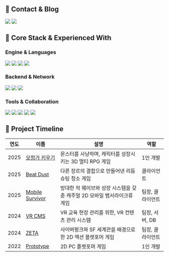 ## 📌 Contact & Blog
<p>
  <a href="mailto:jto0402@naver.com"><img src="https://img.shields.io/badge/E--mail-03C75A?style=for-the-badge&logo=naver&logoColor=white"/></a>
  <a href="https://tae-woong.tistory.com/"><img src="https://img.shields.io/badge/Blog-F35426?style=for-the-badge&logo=tistory&logoColor=white"/></a>
</p>

 
## 📌 Core Stack & Experienced With
<h3>Engine & Languages</h3>
<p>
  <img src="https://img.shields.io/badge/Unity-000000?style=for-the-badge&logo=unity&logoColor=white"/>
  <img src="https://img.shields.io/badge/C%23-239120?style=for-the-badge&logo=c-sharp&logoColor=white"/>
  <img src="https://img.shields.io/badge/C++-00599C?style=for-the-badge&logo=c%2B%2B&logoColor=white"/>
  <img src="https://img.shields.io/badge/C-00599C?style=for-the-badge&logo=c&logoColor=white"/>
</p>

<h3>Backend & Network</h3>
<p>
  <img src="https://img.shields.io/badge/TCP%20Socket-333333?style=for-the-badge&logo=socketdotio&logoColor=white"/>
  <img src="https://img.shields.io/badge/Firebase-FFCA28?style=for-the-badge&logo=firebase&logoColor=white"/>
  <img src="https://img.shields.io/badge/Photon-3498DB?style=for-the-badge&logo=photon&logoColor=white"/>
</p>

<h3>Tools & Collaboration</h3>
<p>
  <img src="https://img.shields.io/badge/Rider-000000?style=for-the-badge&logo=jetbrains&logoColor=white"/>
  <img src="https://img.shields.io/badge/Claude-D97757?style=for-the-badge&logo=claude&logoColor=white"/>
  <img src="https://img.shields.io/badge/GitHub-181717?style=for-the-badge&logo=github&logoColor=white"/>
  <img src="https://img.shields.io/badge/Notion-000000?style=for-the-badge&logo=notion&logoColor=white"/>
  <img src="https://img.shields.io/badge/MS%20Teams-6264A7?style=for-the-badge&logo=microsoftteams&logoColor=white"/>
</p>
 
 
## 📌 Project Timeline
| 연도 | 이름 | 설명 | 역할 |
|------|----------|------|------|
| 2025 | [모험가 키우기](https://github.com/JeongTaeWoong99/Adventurer_Raising) | 몬스터를 사냥하며, 캐릭터를 성장시키는 3D 멀티 RPG 게임 | 1인 개발 |
| 2025 | [Beat Dust](https://github.com/gunwonpark/RythmCleaner) | 다른 장르의 결합으로 만들어낸 리듬 슈팅 청소 게임 | 클라이언트 |
| 2025 | [Mobile Survivor](https://github.com/JeongTaeWoong99/Mobile_Survivor) | 방대한 적 웨이브와 성장 시스템을 갖춘 캐주얼 2D 모바일 뱀서라이크류 게임 | 팀장, 클라이언트 |
| 2024 | [VR CMS](https://github.com/JeongTaeWoong99/VR_CMS) | VR 교육 현장 관리를 위한, VR 컨텐츠 관리 시스템 | 팀장, 서버, DB |
| 2024 | [ZETA](https://github.com/JeongTaeWoong99/ZETA) | 사이버펑크와 SF 세계관을 배경으로 한 2D 액션 플랫포머 게임 | 팀장, 클라이언트 |
| 2022 | [Prototype](https://github.com/JeongTaeWoong99/Prototype) | 2D PC 플랫포머 게임 | 1인 개발 |
